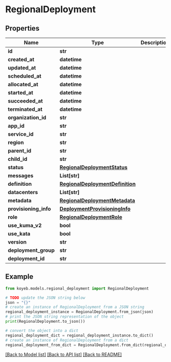# RegionalDeployment


## Properties

Name | Type | Description | Notes
------------ | ------------- | ------------- | -------------
**id** | **str** |  | [optional] 
**created_at** | **datetime** |  | [optional] 
**updated_at** | **datetime** |  | [optional] 
**scheduled_at** | **datetime** |  | [optional] 
**allocated_at** | **datetime** |  | [optional] 
**started_at** | **datetime** |  | [optional] 
**succeeded_at** | **datetime** |  | [optional] 
**terminated_at** | **datetime** |  | [optional] 
**organization_id** | **str** |  | [optional] 
**app_id** | **str** |  | [optional] 
**service_id** | **str** |  | [optional] 
**region** | **str** |  | [optional] 
**parent_id** | **str** |  | [optional] 
**child_id** | **str** |  | [optional] 
**status** | [**RegionalDeploymentStatus**](RegionalDeploymentStatus.md) |  | [optional] 
**messages** | **List[str]** |  | [optional] 
**definition** | [**RegionalDeploymentDefinition**](RegionalDeploymentDefinition.md) |  | [optional] 
**datacenters** | **List[str]** |  | [optional] 
**metadata** | [**RegionalDeploymentMetadata**](RegionalDeploymentMetadata.md) |  | [optional] 
**provisioning_info** | [**DeploymentProvisioningInfo**](DeploymentProvisioningInfo.md) |  | [optional] 
**role** | [**RegionalDeploymentRole**](RegionalDeploymentRole.md) |  | [optional] 
**use_kuma_v2** | **bool** |  | [optional] 
**use_kata** | **bool** |  | [optional] 
**version** | **str** |  | [optional] 
**deployment_group** | **str** |  | [optional] 
**deployment_id** | **str** |  | [optional] 

## Example

```python
from koyeb.models.regional_deployment import RegionalDeployment

# TODO update the JSON string below
json = "{}"
# create an instance of RegionalDeployment from a JSON string
regional_deployment_instance = RegionalDeployment.from_json(json)
# print the JSON string representation of the object
print(RegionalDeployment.to_json())

# convert the object into a dict
regional_deployment_dict = regional_deployment_instance.to_dict()
# create an instance of RegionalDeployment from a dict
regional_deployment_from_dict = RegionalDeployment.from_dict(regional_deployment_dict)
```
[[Back to Model list]](../README.md#documentation-for-models) [[Back to API list]](../README.md#documentation-for-api-endpoints) [[Back to README]](../README.md)


